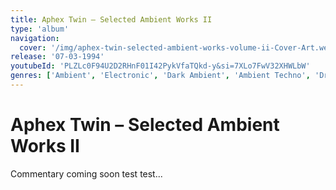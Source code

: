 ```yaml
---
title: Aphex Twin – Selected Ambient Works II
type: 'album'
navigation:
  cover: '/img/aphex-twin-selected-ambient-works-volume-ii-Cover-Art.webp'
release: '07-03-1994'
youtubeId: 'PLZLc0F94U2D2RHnF01I42PykVfaTQkd-y&si=7XLo7FwV32XHWLbW'
genres: ['Ambient', 'Electronic', 'Dark Ambient', 'Ambient Techno', 'Drone']
---
```

<music-genre-list :genres="genres"></music-genre-list>

# Aphex Twin – Selected Ambient Works II
Commentary coming soon test test...






